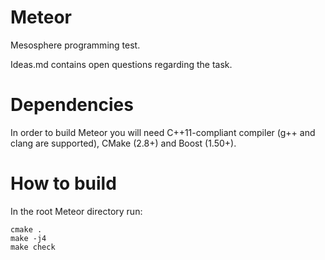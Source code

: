 # Meteor

Mesosphere programming test.

Ideas.md contains open questions regarding the task.

# Dependencies

In order to build Meteor you will need C++11-compliant compiler (g++ and clang are supported),
CMake (2.8+) and Boost (1.50+).

# How to build

In the root Meteor directory run:
```
cmake .
make -j4
make check
```
